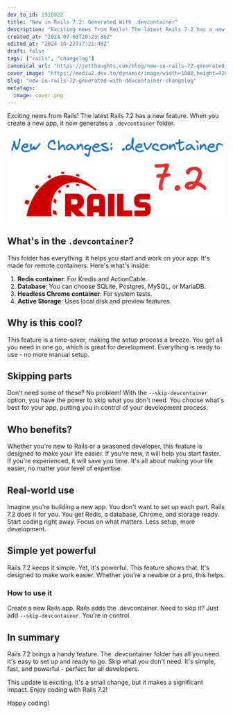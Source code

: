 ```yaml
---
dev_to_id: 1910822
title: "New in Rails 7.2: Generated With .devcontainer"
description: "Exciting news from Rails! The latest Rails 7.2 has a new feature. When you create a new app, it now..."
created_at: "2024-07-03T20:23:36Z"
edited_at: "2024-10-22T17:21:40Z"
draft: false
tags: ["rails", "changelog"]
canonical_url: "https://jetthoughts.com/blog/new-in-rails-72-generated-with-devcontainer-changelog/"
cover_image: "https://media2.dev.to/dynamic/image/width=1000,height=420,fit=cover,gravity=auto,format=auto/https%3A%2F%2Fdev-to-uploads.s3.amazonaws.com%2Fuploads%2Farticles%2F3nulk11a30tipd4qpyh6.png"
slug: "new-in-rails-72-generated-with-devcontainer-changelog"
metatags:
  image: cover.png
---
```

Exciting news from Rails! The latest Rails 7.2 has a new feature. When you create a new app, it now generates a `.devcontainer` folder.


![Image description](file_0.png)

What's in the `.devcontainer`?
----------------------------

This folder has everything. It helps you start and work on your app. It's made for remote containers. Here's what's inside:

1.  **Redis container**: For Kredis and ActionCable.
2.  **Database**: You can choose SQLite, Postgres, MySQL, or MariaDB.
3.  **Headless Chrome container**: For system tests.
4.  **Active Storage**: Uses local disk and preview features.

Why is this cool?
-----------------

This feature is a time-saver, making the setup process a breeze. You get all you need in one go, which is great for development. Everything is ready to use - no more manual setup.

Skipping parts
--------------

Don't need some of these? No problem! With the `--skip-devcontainer` option, you have the power to skip what you don't need. You choose what's best for your app, putting you in control of your development process.

Who benefits?
-------------

Whether you're new to Rails or a seasoned developer, this feature is designed to make your life easier. If you're new, it will help you start faster. If you're experienced, it will save you time. It's all about making your life easier, no matter your level of expertise.

Real-world use
--------------

Imagine you're building a new app. You don't want to set up each part. Rails 7.2 does it for you. You get Redis, a database, Chrome, and storage ready. Start coding right away. Focus on what matters. Less setup, more development.

Simple yet powerful
-------------------

Rails 7.2 keeps it simple. Yet, it's powerful. This feature shows that. It's designed to make work easier. Whether you're a newbie or a pro, this helps.

### How to use it

Create a new Rails app. Rails adds the .devcontainer. Need to skip it? Just add `--skip-devcontainer`. You're in control.

In summary
----------

Rails 7.2 brings a handy feature. The .devcontainer folder has all you need. It's easy to set up and ready to go. Skip what you don't need. It's simple, fast, and powerful - perfect for all developers.

This update is exciting. It's a small change, but it makes a significant impact. Enjoy coding with Rails 7.2!

Happy coding!